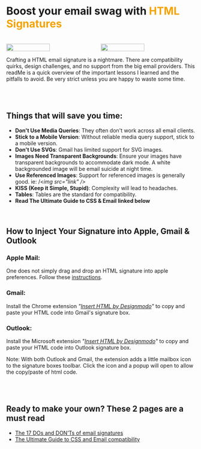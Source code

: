 
#  Boost your email swag with <span style="color: #f4a301;">HTML  Signatures</span>


<br>

<div style="display: flex; gap: 10px;">  <img src="https://res.cloudinary.com/dyneqi48f/image/upload/v1696206996/email-signature-light.html_j3eacs.png" alt="" width="48%" />  <img src="https://res.cloudinary.com/dyneqi48f/image/upload/v1696206755/email-signature-dark.html_cyegte.png" alt="" width="48%" />  </div>

Crafting a HTML email signature is a nightmare. There are compatibility quirks, design challenges, and no support from the big email providers. This readMe is a quick overview of the important lessons I learned and the pitfalls to avoid. Be very strict unless you are happy to waste some time. 


<br> 

<br>


## Things that will save you time:

- **Don't Use Media Queries**: They often don't work across all email clients.
- **Stick to a Mobile Version**: Without reliable media query support, stick to a mobile version.
- **Don't Use SVGs**: Gmail has limited support for SVG images.
- **Images Need Transparent Backgrounds**: Ensure your images have transparent backgrounds to accommodate dark mode. A white backgrounded image will be email suicide at night time. 
- **Use Referenced Images**: Support for referenced images is generally good. ie: /<*img src="link" />* 
- **KISS (Keep it Simple, Stupid)**: Complexity will lead to headaches.
- **Tables**: Tables are the standard for compatibility.
- **Read The Ultimate Guide to CSS & Email linked below** 

<br>

## How to Inject Your Signature into Apple, Gmail & Outlook

### Apple Mail:
One does not simply drag and drop an HTML signature into apple preferences. Follow these [instructions](https://www.hubspot.com/email-signature-generator/add-html-signature-mail-mac).

### Gmail: 
Install the Chrome extension *"[Insert HTML by Designmodo](https://chrome.google.com/webstore/detail/insert-html-by-designmodo/bcflbfdlpegakpncdgmejelcolhmfkjh)"* to copy and paste your HTML code into Gmail's signature box.

### Outlook: 
Install the Microsoft extension *"[Insert HTML by Designmodo](https://appsource.microsoft.com/en-us/product/office/wa200002918?tab=overview)"* to copy and paste your HTML code into Outlook signature box.


Note: With both Outlook and Gmail, the extension adds a little mailbox icon to the signature boxes toolbar. Click the icon and a popup will open to allow the copy/paste of html code. 

<br> <br> 

## Ready to make your own? These 2 pages are a must read  
+ [The 17 DOs and DON’Ts of email signatures](https://exclaimer.com/email-signature-handbook/the-17-email-signature-dos-and-donts/) 
+ [The Ultimate Guide to CSS and Email compatibility](https://exclaimer.com/email-signature-handbook/using-the-right-email-signature-size/) 
